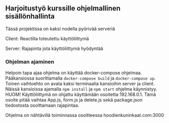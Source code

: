 ## Harjoitustyö kurssille ohjelmallinen sisällönhallinta
Tässä projektissa on kaksi nodella pyörivää serveriä


Client: Reactilla toteutettu käyttöliittymä


Server: Rajapinta jota käyttöliittymä hyödyntää

### Ohjelman ajaminen
Helpoin tapa ajaa ohjelma on käyttää docker-compose ohjelmaa. Pääkansiossa suorittamalla `docker-compose build` ja `docker-compose up`. Toinen vaihtoehto on avata kaksi terminaalia kansioihin server ja client. Näissä kansioissa ajamalla `npm install` ja `npm start` ohjelma käynnistyy. HUOM! Käyttöliittymä on ohjattu käyttämään osoitetta 192.168.0.1. Tämä osoite pitää vaihtaa App.js, form.js ja delete.js sekä package.json tiedostosta osoittamaan rajapintaa.

Ohjelma on nähtävillä toiminnassa osoitteessa hoodienkuninkaat.com:3000